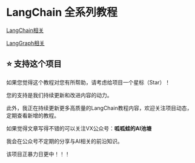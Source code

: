 # LangChain 全系列教程

[LangChain相关](/LangChain/ReadMe.md)

[LangGraph相关](/LangGraph/ReadMe.md)

## ⭐ 支持这个项目

如果您觉得这个教程对您有所帮助，请考虑给项目一个星标（Star）！

您的支持是我们持续更新和改进内容的动力。

此外，我正在持续更新更多高质量的LangChain教程内容，欢迎关注项目动态，定期查看新增的教程。

如果觉得文章写得不错的可以关注VX公众号：**呱呱蛙的AI池塘**

我会在公众号不定期的分享与AI相关的前沿知识。

该项目正暴力日更中！！！